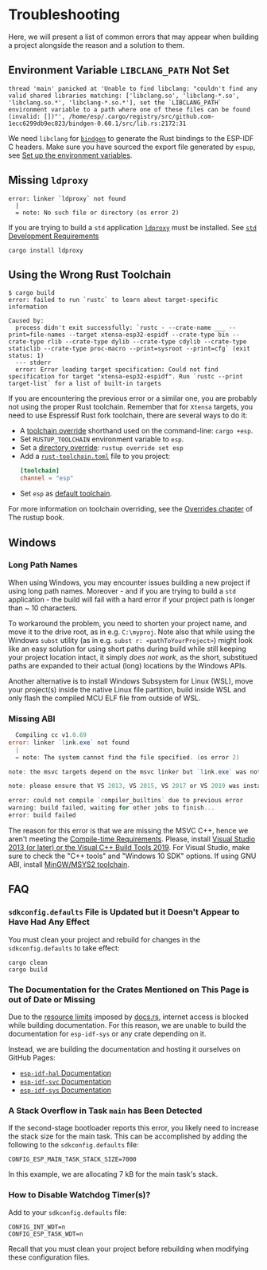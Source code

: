 # Troubleshooting

Here, we will present a list of common errors that may appear when building a project alongside the reason and a solution to them.

## Environment Variable `LIBCLANG_PATH` Not Set

```text
thread 'main' panicked at 'Unable to find libclang: "couldn't find any valid shared libraries matching: ['libclang.so', 'libclang-*.so', 'libclang.so.*', 'libclang-*.so.*'], set the `LIBCLANG_PATH` environment variable to a path where one of these files can be found (invalid: [])"', /home/esp/.cargo/registry/src/github.com-1ecc6299db9ec823/bindgen-0.60.1/src/lib.rs:2172:31
```

We need `libclang` for [`bindgen`] to generate the Rust bindings to the ESP-IDF C headers.
Make sure you have sourced the export file generated by `espup`, see [Set up the environment variables][set-up-the-environment-variables].

[`bindgen`]: https://github.com/rust-lang/rust-bindgen
[set-up-the-environment-variables]: ./../installation/riscv-and-xtensa.md#3-set-up-the-environment-variables

## Missing `ldproxy`

```shell
error: linker `ldproxy` not found
  |
  = note: No such file or directory (os error 2)
```

If you are trying to build a `std` application [`ldproxy`][ldproxy] must be installed. See [`std` Development Requirements][rust-esp-book-std-requirements]

```shell
cargo install ldproxy
```

[ldproxy]: https://github.com/esp-rs/embuild/tree/master/ldproxy
[rust-esp-book-std-requirements]: ./../installation/std-requirements.md

## Using the Wrong Rust Toolchain

```text
$ cargo build
error: failed to run `rustc` to learn about target-specific information

Caused by:
  process didn't exit successfully: `rustc - --crate-name ___ --print=file-names --target xtensa-esp32-espidf --crate-type bin --crate-type rlib --crate-type dylib --crate-type cdylib --crate-type staticlib --crate-type proc-macro --print=sysroot --print=cfg` (exit status: 1)
  --- stderr
  error: Error loading target specification: Could not find specification for target "xtensa-esp32-espidf". Run `rustc --print target-list` for a list of built-in targets
```

If you are encountering the previous error or a similar one, you are probably not using the proper Rust toolchain. Remember that for `Xtensa` targets, you need to use Espressif Rust fork toolchain, there are several ways to do it:
- A [toolchain override][toolchain-override] shorthand used on the command-line: `cargo +esp`.
- Set `RUSTUP_TOOLCHAIN` environment variable to `esp`.
- Set a [directory override][directory-override]: `rustup override set esp`
- Add a [`rust-toolchain.toml`][rust-toolchain-toml] file to you project:
  ```toml
  [toolchain]
  channel = "esp"
  ```
- Set `esp` as [default toolchain][default-toolchain].

For more information on toolchain overriding, see the [Overrides chapter][overrides-rust-book] of The rustup book.

[toolchain-override]: https://rust-lang.github.io/rustup/overrides.html#toolchain-override-shorthand
[directory-override]: https://rust-lang.github.io/rustup/overrides.html#directory-overrides
[rust-toolchain-toml]: https://rust-lang.github.io/rustup/overrides.html#the-toolchain-file
[default-toolchain]: https://rust-lang.github.io/rustup/overrides.html#default-toolchain
[overrides-rust-book]: https://rust-lang.github.io/rustup/overrides.html#overrides

## Windows

### Long Path Names

When using Windows, you may encounter issues building a new project if using long path names.
Moreover - and if you are trying to build a `std` application - the build will fail with a hard error if your project path
is longer than ~ 10 characters.

To workaround the problem, you need to shorten your project name, and move it to the drive root, as in e.g. `C:\myproj`.
Note also that while using the Windows `subst` utility (as in e.g. `subst r: <pathToYourProject>`) might look like an easy
solution for using short paths during build while still keeping your project location intact,
it simply *does not work*, as the short, substitued paths are expanded to their actual (long) locations by the Windows APIs.

Another alternative is to install Windows Subsystem for Linux (WSL), move your project(s) inside the native Linux file partition,
build inside WSL and only flash the compiled MCU ELF file from outside of WSL.

### Missing ABI

```powershell
  Compiling cc v1.0.69
error: linker `link.exe` not found
  |
  = note: The system cannot find the file specified. (os error 2)

note: the msvc targets depend on the msvc linker but `link.exe` was not found

note: please ensure that VS 2013, VS 2015, VS 2017 or VS 2019 was installed with the Visual C++ option

error: could not compile `compiler_builtins` due to previous error
warning: build failed, waiting for other jobs to finish...
error: build failed
```

The reason for this error is that we are missing the MSVC C++, hence we aren't meeting the [Compile-time Requirements]. Please,  install [Visual Studio 2013 (or later) or the Visual C++ Build Tools 2019]. For Visual Studio, make sure to check the "C++ tools" and "Windows 10 SDK" options.
If using GNU ABI, install [MinGW/MSYS2 toolchain].

[Compile-time Requirements]: https://github.com/rust-lang/cc-rs#compile-time-requirements
[Visual Studio 2013 (or later) or the Visual C++ Build Tools 2019]: https://rust-lang.github.io/rustup/installation/windows.html
[MinGW/MSYS2 toolchain]: https://www.msys2.org/

## FAQ

### `sdkconfig.defaults` File is Updated but it Doesn't Appear to Have Had Any Effect

You must clean your project and rebuild for changes in the `sdkconfig.defaults` to take effect:

```shell
cargo clean
cargo build
```

### The Documentation for the Crates Mentioned on This Page is out of Date or Missing

Due to the [resource limits] imposed by [docs.rs], internet access is blocked while building documentation. For this reason, we are unable to build the documentation for `esp-idf-sys` or any crate depending on it.

Instead, we are building the documentation and hosting it ourselves on GitHub Pages:

- [`esp-idf-hal` Documentation]
- [`esp-idf-svc` Documentation]
- [`esp-idf-sys` Documentation]

[resource limits]: https://docs.rs/about/builds#hitting-resource-limits
[docs.rs]: https://docs.rs
[`esp-idf-hal` documentation]: https://esp-rs.github.io/esp-idf-hal/esp_idf_hal/
[`esp-idf-svc` documentation]: https://esp-rs.github.io/esp-idf-svc/esp_idf_svc/
[`esp-idf-sys` documentation]: https://esp-rs.github.io/esp-idf-sys/esp_idf_sys/

### A Stack Overflow in Task `main` has Been Detected

If the second-stage bootloader reports this error, you likely need to increase the stack size for the main task. This can be accomplished by adding the following to the `sdkconfig.defaults` file:

```text
CONFIG_ESP_MAIN_TASK_STACK_SIZE=7000
```

In this example, we are allocating 7 kB for the main task's stack.

### How to Disable Watchdog Timer(s)?

Add to your `sdkconfig.defaults` file:

```text
CONFIG_INT_WDT=n
CONFIG_ESP_TASK_WDT=n
```

Recall that you must clean your project before rebuilding when modifying these configuration files.
